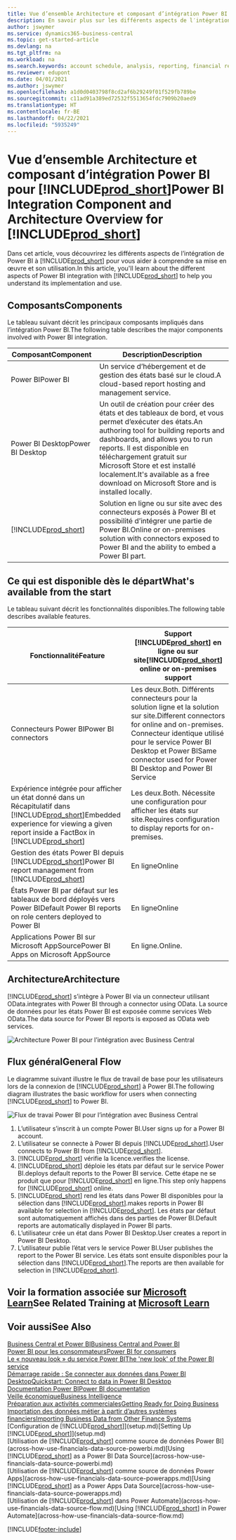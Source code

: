 ```yaml
---
title: Vue d’ensemble Architecture et composant d’intégration Power BI pour Business Central| Microsoft Docs
description: En savoir plus sur les différents aspects de l′intégration Power BI avec Business Central.
author: jswymer
ms.service: dynamics365-business-central
ms.topic: get-started-article
ms.devlang: na
ms.tgt_pltfrm: na
ms.workload: na
ms.search.keywords: account schedule, analysis, reporting, financial report, business intelligence, KPI
ms.reviewer: edupont
ms.date: 04/01/2021
ms.author: jswymer
ms.openlocfilehash: a1d0d0403798f8cd2af6b29249f01f529fb789be
ms.sourcegitcommit: c11ad91a389ed72532f5513654fdc7909b20aed9
ms.translationtype: HT
ms.contentlocale: fr-BE
ms.lasthandoff: 04/22/2021
ms.locfileid: "5935249"
---
```

# <a name="power-bi-integration-component-and-architecture-overview-for-prod_short"></a><span data-ttu-id="e3d88-103">Vue d’ensemble Architecture et composant d’intégration Power BI pour [!INCLUDE[prod_short](includes/prod_short.md)]</span><span class="sxs-lookup"><span data-stu-id="e3d88-103">Power BI Integration Component and Architecture Overview for [!INCLUDE[prod_short](includes/prod_short.md)]</span></span>

<span data-ttu-id="e3d88-104">Dans cet article, vous découvrirez les différents aspects de l’intégration de Power BI à [!INCLUDE[prod_short](includes/prod_short.md)] pour vous aider à comprendre sa mise en œuvre et son utilisation.</span><span class="sxs-lookup"><span data-stu-id="e3d88-104">In this article, you'll learn about the different aspects of Power BI integration with [!INCLUDE[prod_short](includes/prod_short.md)] to help you understand its implementation and use.</span></span>

## <a name="components"></a><span data-ttu-id="e3d88-105">Composants</span><span class="sxs-lookup"><span data-stu-id="e3d88-105">Components</span></span>

<span data-ttu-id="e3d88-106">Le tableau suivant décrit les principaux composants impliqués dans l’intégration Power BI.</span><span class="sxs-lookup"><span data-stu-id="e3d88-106">The following table describes the major components involved with Power BI integration.</span></span>

|<span data-ttu-id="e3d88-107">Composant</span><span class="sxs-lookup"><span data-stu-id="e3d88-107">Component</span></span>|<span data-ttu-id="e3d88-108">Description</span><span class="sxs-lookup"><span data-stu-id="e3d88-108">Description</span></span>|
|---------|-----------|
|<span data-ttu-id="e3d88-109">Power BI</span><span class="sxs-lookup"><span data-stu-id="e3d88-109">Power BI</span></span>|<span data-ttu-id="e3d88-110">Un service d’hébergement et de gestion des états basé sur le cloud.</span><span class="sxs-lookup"><span data-stu-id="e3d88-110">A cloud-based report hosting and management service.</span></span>|
|<span data-ttu-id="e3d88-111">Power BI Desktop</span><span class="sxs-lookup"><span data-stu-id="e3d88-111">Power BI Desktop</span></span>|<span data-ttu-id="e3d88-112">Un outil de création pour créer des états et des tableaux de bord, et vous permet d’exécuter des états.</span><span class="sxs-lookup"><span data-stu-id="e3d88-112">An authoring tool for building reports and dashboards, and allows you to run reports.</span></span> <span data-ttu-id="e3d88-113">Il est disponible en téléchargement gratuit sur Microsoft Store et est installé localement.</span><span class="sxs-lookup"><span data-stu-id="e3d88-113">It's available as a free download on Microsoft Store and is installed locally.</span></span>|
|[!INCLUDE[prod_short](includes/prod_short.md)]|<span data-ttu-id="e3d88-114">Solution en ligne ou sur site avec des connecteurs exposés à Power BI et possibilité d’intégrer une partie de Power BI.</span><span class="sxs-lookup"><span data-stu-id="e3d88-114">Online or on-premises solution with connectors exposed to Power BI and the ability to embed a Power BI part.</span></span>|

## <a name="whats-available-from-the-start"></a><span data-ttu-id="e3d88-115">Ce qui est disponible dès le départ</span><span class="sxs-lookup"><span data-stu-id="e3d88-115">What's available from the start</span></span>

<span data-ttu-id="e3d88-116">Le tableau suivant décrit les fonctionnalités disponibles.</span><span class="sxs-lookup"><span data-stu-id="e3d88-116">The following table describes available features.</span></span>

|<span data-ttu-id="e3d88-117">Fonctionnalité</span><span class="sxs-lookup"><span data-stu-id="e3d88-117">Feature</span></span>|<span data-ttu-id="e3d88-118">Support [!INCLUDE[prod_short](includes/prod_short.md)] en ligne ou sur site</span><span class="sxs-lookup"><span data-stu-id="e3d88-118">[!INCLUDE[prod_short](includes/prod_short.md)] online or on-premises support</span></span>|
|-------|---------------------|
|<span data-ttu-id="e3d88-119">Connecteurs Power BI</span><span class="sxs-lookup"><span data-stu-id="e3d88-119">Power BI connectors</span></span>|<span data-ttu-id="e3d88-120">Les deux.</span><span class="sxs-lookup"><span data-stu-id="e3d88-120">Both.</span></span> <span data-ttu-id="e3d88-121">Différents connecteurs pour la solution ligne et la solution sur site.</span><span class="sxs-lookup"><span data-stu-id="e3d88-121">Different connectors for online and on-premises.</span></span> <span data-ttu-id="e3d88-122">Connecteur identique utilisé pour le service Power BI Desktop et Power BI</span><span class="sxs-lookup"><span data-stu-id="e3d88-122">Same connector used for Power BI Desktop and Power BI Service</span></span> |
|<span data-ttu-id="e3d88-123">Expérience intégrée pour afficher un état donné dans un Récapitulatif dans [!INCLUDE[prod_short](includes/prod_short.md)]</span><span class="sxs-lookup"><span data-stu-id="e3d88-123">Embedded experience for viewing a given report inside a FactBox in [!INCLUDE[prod_short](includes/prod_short.md)]</span></span>|<span data-ttu-id="e3d88-124">Les deux.</span><span class="sxs-lookup"><span data-stu-id="e3d88-124">Both.</span></span> <span data-ttu-id="e3d88-125">Nécessite une configuration pour afficher les états sur site.</span><span class="sxs-lookup"><span data-stu-id="e3d88-125">Requires configuration to display reports for on-premises.</span></span>|
|<span data-ttu-id="e3d88-126">Gestion des états Power BI depuis [!INCLUDE[prod_short](includes/prod_short.md)]</span><span class="sxs-lookup"><span data-stu-id="e3d88-126">Power BI report management from [!INCLUDE[prod_short](includes/prod_short.md)]</span></span>|<span data-ttu-id="e3d88-127">En ligne</span><span class="sxs-lookup"><span data-stu-id="e3d88-127">Online</span></span>|
|<span data-ttu-id="e3d88-128">États Power BI par défaut sur les tableaux de bord déployés vers Power BI</span><span class="sxs-lookup"><span data-stu-id="e3d88-128">Default Power BI reports on role centers deployed to Power BI</span></span>|<span data-ttu-id="e3d88-129">En ligne</span><span class="sxs-lookup"><span data-stu-id="e3d88-129">Online</span></span>|
|<span data-ttu-id="e3d88-130">Applications Power BI sur Microsoft AppSource</span><span class="sxs-lookup"><span data-stu-id="e3d88-130">Power BI Apps on Microsoft AppSource</span></span>|<span data-ttu-id="e3d88-131">En ligne.</span><span class="sxs-lookup"><span data-stu-id="e3d88-131">Online.</span></span>|

## <a name="architecture"></a><span data-ttu-id="e3d88-132">Architecture</span><span class="sxs-lookup"><span data-stu-id="e3d88-132">Architecture</span></span>

[!INCLUDE[prod_short](includes/prod_short.md)] <span data-ttu-id="e3d88-133">s’intègre à Power BI via un connecteur utilisant OData.</span><span class="sxs-lookup"><span data-stu-id="e3d88-133">integrates with Power BI through a connector using OData.</span></span> <span data-ttu-id="e3d88-134">La source de données pour les états Power BI est exposée comme services Web OData.</span><span class="sxs-lookup"><span data-stu-id="e3d88-134">The data source for Power BI reports is exposed as OData web services.</span></span>

![Architecture Power BI pour l’intégration avec Business Central](./media/power-bi-architecture.png)

## <a name="general-flow"></a><span data-ttu-id="e3d88-136">Flux général</span><span class="sxs-lookup"><span data-stu-id="e3d88-136">General Flow</span></span>

<span data-ttu-id="e3d88-137">Le diagramme suivant illustre le flux de travail de base pour les utilisateurs lors de la connexion de [!INCLUDE[prod_short](includes/prod_short.md)] à Power BI.</span><span class="sxs-lookup"><span data-stu-id="e3d88-137">The following diagram illustrates the basic workflow for users when connecting [!INCLUDE[prod_short](includes/prod_short.md)] to Power BI.</span></span>

![Flux de travai Power BI pour l’intégration avec Business Central](./media/power-bi-flow.png)

1. <span data-ttu-id="e3d88-139">L’utilisateur s’inscrit à un compte Power BI.</span><span class="sxs-lookup"><span data-stu-id="e3d88-139">User signs up for a Power BI account.</span></span>
2. <span data-ttu-id="e3d88-140">L’utilisateur se connecte à Power BI depuis [!INCLUDE[prod_short](includes/prod_short.md)].</span><span class="sxs-lookup"><span data-stu-id="e3d88-140">User connects to Power BI from [!INCLUDE[prod_short](includes/prod_short.md)].</span></span>
3. [!INCLUDE[prod_short](includes/prod_short.md)] <span data-ttu-id="e3d88-141">vérifie la licence.</span><span class="sxs-lookup"><span data-stu-id="e3d88-141">verifies the license.</span></span>
4. [!INCLUDE[prod_short](includes/prod_short.md)] <span data-ttu-id="e3d88-142">déploie les états par défaut sur le service Power BI.</span><span class="sxs-lookup"><span data-stu-id="e3d88-142">deploys default reports to the Power BI service.</span></span> <span data-ttu-id="e3d88-143">Cette étape ne se produit que pour [!INCLUDE[prod_short](includes/prod_short.md)] en ligne.</span><span class="sxs-lookup"><span data-stu-id="e3d88-143">This step only happens for [!INCLUDE[prod_short](includes/prod_short.md)] online.</span></span>
5. [!INCLUDE[prod_short](includes/prod_short.md)] <span data-ttu-id="e3d88-144">rend les états dans Power BI disponibles pour la sélection dans [!INCLUDE[prod_short](includes/prod_short.md)].</span><span class="sxs-lookup"><span data-stu-id="e3d88-144">makes reports in Power BI available for selection in [!INCLUDE[prod_short](includes/prod_short.md)].</span></span> <span data-ttu-id="e3d88-145">Les états par défaut sont automatiquement affichés dans des parties de Power BI.</span><span class="sxs-lookup"><span data-stu-id="e3d88-145">Default reports are automatically displayed in Power BI parts.</span></span>
6. <span data-ttu-id="e3d88-146">L’utilisateur crée un état dans Power BI Desktop.</span><span class="sxs-lookup"><span data-stu-id="e3d88-146">User creates a report in Power BI Desktop.</span></span>
7. <span data-ttu-id="e3d88-147">L’utilisateur publie l’état vers le service Power BI.</span><span class="sxs-lookup"><span data-stu-id="e3d88-147">User publishes the report to the Power BI service.</span></span> <span data-ttu-id="e3d88-148">Les états sont ensuite disponibles pour la sélection dans [!INCLUDE[prod_short](includes/prod_short.md)].</span><span class="sxs-lookup"><span data-stu-id="e3d88-148">The reports are then available for selection in [!INCLUDE[prod_short](includes/prod_short.md)].</span></span>

## <a name="see-related-training-at-microsoft-learn"></a><span data-ttu-id="e3d88-149">Voir la formation associée sur [Microsoft Learn](/learn/modules/configure-powerbi-excel-dynamics-365-business-central/index)</span><span class="sxs-lookup"><span data-stu-id="e3d88-149">See Related Training at [Microsoft Learn](/learn/modules/configure-powerbi-excel-dynamics-365-business-central/index)</span></span>

## <a name="see-also"></a><span data-ttu-id="e3d88-150">Voir aussi</span><span class="sxs-lookup"><span data-stu-id="e3d88-150">See Also</span></span>

[<span data-ttu-id="e3d88-151">Business Central et Power BI</span><span class="sxs-lookup"><span data-stu-id="e3d88-151">Business Central and Power BI</span></span>](admin-powerbi.md)  
[<span data-ttu-id="e3d88-152">Power BI pour les consommateurs</span><span class="sxs-lookup"><span data-stu-id="e3d88-152">Power BI for consumers</span></span>](/power-bi/consumer/end-user-consumer)  
[<span data-ttu-id="e3d88-153">Le « nouveau look » du service Power BI</span><span class="sxs-lookup"><span data-stu-id="e3d88-153">The 'new look' of the Power BI service</span></span>](/power-bi/service-new-look)  
[<span data-ttu-id="e3d88-154">Démarrage rapide : Se connecter aux données dans Power BI Desktop</span><span class="sxs-lookup"><span data-stu-id="e3d88-154">Quickstart: Connect to data in Power BI Desktop</span></span>](/power-bi/desktop-quickstart-connect-to-data)  
[<span data-ttu-id="e3d88-155">Documentation Power BI</span><span class="sxs-lookup"><span data-stu-id="e3d88-155">Power BI documentation</span></span>](/power-bi/)  
[<span data-ttu-id="e3d88-156">Veille économique</span><span class="sxs-lookup"><span data-stu-id="e3d88-156">Business Intelligence</span></span>](bi.md)  
[<span data-ttu-id="e3d88-157">Préparation aux activités commerciales</span><span class="sxs-lookup"><span data-stu-id="e3d88-157">Getting Ready for Doing Business</span></span>](ui-get-ready-business.md)  
[<span data-ttu-id="e3d88-158">Importation des données métier à partir d’autres systèmes financiers</span><span class="sxs-lookup"><span data-stu-id="e3d88-158">Importing Business Data from Other Finance Systems</span></span>](across-import-data-configuration-packages.md)  
<span data-ttu-id="e3d88-159">[Configuration de [!INCLUDE[prod_short](includes/prod_short.md)]](setup.md)</span><span class="sxs-lookup"><span data-stu-id="e3d88-159">[Setting Up [!INCLUDE[prod_short](includes/prod_short.md)]](setup.md)</span></span>  
<span data-ttu-id="e3d88-160">[Utilisation de [!INCLUDE[prod_short](includes/prod_short.md)] comme source de données Power BI](across-how-use-financials-data-source-powerbi.md)</span><span class="sxs-lookup"><span data-stu-id="e3d88-160">[Using [!INCLUDE[prod_short](includes/prod_short.md)] as a Power BI Data Source](across-how-use-financials-data-source-powerbi.md)</span></span>  
<span data-ttu-id="e3d88-161">[Utilisation de [!INCLUDE[prod_short](includes/prod_short.md)] comme source de données Power Apps](across-how-use-financials-data-source-powerapps.md)</span><span class="sxs-lookup"><span data-stu-id="e3d88-161">[Using [!INCLUDE[prod_short](includes/prod_short.md)] as a Power Apps Data Source](across-how-use-financials-data-source-powerapps.md)</span></span>  
<span data-ttu-id="e3d88-162">[Utilisation de [!INCLUDE[prod_short](includes/prod_short.md)] dans Power Automate](across-how-use-financials-data-source-flow.md)</span><span class="sxs-lookup"><span data-stu-id="e3d88-162">[Using [!INCLUDE[prod_short](includes/prod_short.md)] in Power Automate](across-how-use-financials-data-source-flow.md)</span></span>  


[!INCLUDE[footer-include](includes/footer-banner.md)]